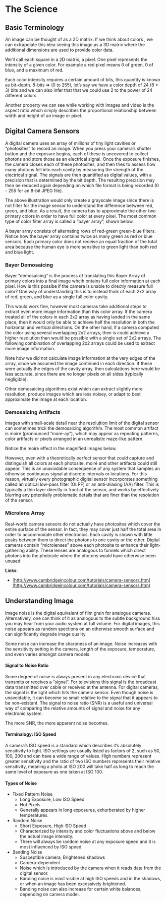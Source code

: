 # The Science

## Basic Terminology

An image can be thought of as a 2D matrix. If we think about colors , we can extrapolate this idea seeing this image as a 3D matrix where the additional dimensions are used to provide color data.

We’ll call each square in a 2D matrix, a pixel. One pixel represents the intensity of a given color. For example a red pixel means 0 of green, 0 of blue, and a maximum of red.

Each color intensity requires a certain amount of bits, this quantity is known as bit-depth. 8-bits =&gt; \(0 to 255\), let’s say we have a color depth of 24 \(8 \* 3\) bits and we can also infer that that we could use 2 to the power of 24 different colors.

Another property we can see while working with images and video is the aspect ratio which simply describes the proportional relationship between width and height of an image or pixel.

## Digital Camera Sensors

A digital camera uses an array of millions of tiny light cavities or “photosites” to record an image. When you press your camera’s shutter button and the exposure begins, each of these is uncovered to collect photons and store those as an electrical signal. Once the exposure finishes, the camera closes each of these photosites, and then tries to assess how many photons fell into each cavity by measuring the strength of the electrical signal. The signals are then quantified as digital values, with a precision that is determined by the bit depth. The resulting precision may then be reduced again depending on which file format is being recorded \(0 - 255 for an 8-bit JPEG file\).

The above illustration would only create a grayscale image since there is not filter for the image sensor to understand the difference between red, green, and blue. As a result, the camera has to approximate the other two primary colors in order to have full color at every pixel. The most common type of color filter array is called a “bayer array”, shown below.

A bayer array consists of alternating rows of red-green green-blue filters. Notice how the bayer array contains twice as many green as red or blue sensors. Each primary color does not receive an equal fraction of the total area because the human eye is more sensitive to green light than both red and blue light.

### Bayer Demosaicing

Bayer “demosaicing” is the process of translating this Bayer Array of primary colors into a final image whcih ontains full color information at each pixel. How is this possibe if the camera is unable to directly measure full color? One way of understanding this is to instead think of each 2x2 array of red, green, and blue as a single full color cavity.

This would work fine, however most cameras take additional steps to extract even more image information than this color array. If the camera treated all of the colors in each 2x2 array as having landed in the same place, then it would only be able to achieve half the resolution in both the horizontal and vertical directions. On the other hand, if a camera computed the color using several overlapping 2x2 arrays, then is could achieve a higher resolution than would be possible with a single set of 2x2 arrays. The following combination of overlapping 2x2 arrays could be used to extract more image information.

Note how we did not calculate image information at the very edges of the array, since we assumed the image continued in each direction. If these were actually the edges of the cavity array, then calculations here would be less accurate, since there are no longer pixels on all sides \(typically negligible\).

Other demosaicing algorithms exist which can extract slightly more resolution, produce images which are less noisey, or adapt to best approximate the image at each location.

### Demosaicing Artifacts

Images with small-scale detail near the resolujtion limit of the digital sensor can sometimes trick the demosaicing algorithm. The most common artifact is moire \(pronounced “more-ay”\), which may appear as repeating patterns, color artifacts or pixels arranged in an unrealistic maze-like pattern.

Notice the moire effect in the magnified images below.

However, even with a theoretically perfect sensor that could capture and distinguish all colors at each photosite, moiré and other artifacts could still appear. This is an unavoidable consequence of any system that samples an otherwise continuous signal at discrete intervals or locations. For this reason, virtually every photographic digital sensor incorporates something called an optical low-pass filter \(OLPF\) or an anti-aliasing \(AA\) filter. This is typically a thin layer directly in front of the sensor, and works by effectively blurring any potentially problematic details that are finer than the resolution of the sensor.

### Microlens Array

Real-world camera sensors do not actually have photosites which cover the entire surface of the sensor. In fact, they may cover just half the total area in order to accommodate other electronics. Each cavity is shown with little peaks between them to direct the photons to one cavity or the other. Digital cameras contain “microlenses” above each photosite to enhance their light-gathering ability. These lenses are analogous to funnels which direct photons into the photosite where the photons would have otherwise been unused

**Links**:

* [http://www.cambridgeincolour.com/tutorials/camera-sensors.htm](http://www.cambridgeincolour.com/tutorials/camera-sensors.htm)

## Understanding Image

Image noise is the digital equivalent of film grain for analogue cameras. Alternatively, one can think of it as analogous to the subtle background hiss you may hear from your audio system at full volume. For digital images, this noise appears as random spections on an otherwise smooth surface and can significantly degrade image quality.

Some noise can increase the sharpness of an image. Noise increases with the sensitivity setting in the camera, length of the exposure, temperature, and even varies amongst camera models.

#### Signal to Noise Ratio

Some degree of noise is always present in any electronic device that transmits or receives a “signal”. For televisions this signal is the broadcast data transmitted over cable or received at the antenna. For digital cameras, the signal is the light which hits the camera sensor. Even though noise is unavoidable, it can become so small relative to the signal that it appears to be non-existant. The signal to noise ratio \(SNR\) is a useful and universal way of comparing the relative amounts of signal and noise for any electronic system.

The more SNR, the more apparent noise becomes.

#### Terminalogy: ISO Speed

A camera’s ISO speed is a standard which describes it’s absolutely sensitivity to light. ISO settings are usually listed as factors of 2, such as 50, 100, 200 and can have a wide range of values. High numbers represent greater sensitivity and the ratio of two ISO numbers represents their relative sensitivity, meaning a photo at ISO 200 will take half as long to reach the same level of exposure as one taken at ISO 100.

#### Types of Noise

* Fixed Pattern Noise
  * Long Exposure, Low ISO Speed
  * Hot Pixels
  * Generally appears in long exposures, exhurberated by higher temperatures.
* Random Noise
  * Short Exposure, High ISO Speed
  * Characterized by intensity and color fluctuations above and below the actual image intensity.
  * There will always be random noise at any exposure speed and it is most influenced by ISO speed.
* Banding Noise
  * Susceptible camera, Brightened shadows
  * Camera-dependent
  * Noise which is introduced by the camera when it reads data from the digital sensor.
  * Banding noise is most visible at high ISO speeds and in the shadows, or when an image has been excessively brightened.
  * Banding noise can also increase for certain white balances, depending on camera model.

